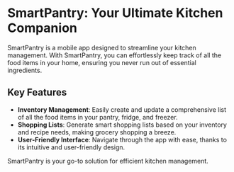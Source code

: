 # SmartPantry: Your Ultimate Kitchen Companion

SmartPantry is a mobile app designed to streamline your kitchen management. With SmartPantry, you can effortlessly keep track of all the food items in your home, ensuring you never run out of essential ingredients.

## Key Features

- **Inventory Management**: Easily create and update a comprehensive list of all the food items in your pantry, fridge, and freezer.
- **Shopping Lists**: Generate smart shopping lists based on your inventory and recipe needs, making grocery shopping a breeze.
- **User-Friendly Interface**: Navigate through the app with ease, thanks to its intuitive and user-friendly design.

SmartPantry is your go-to solution for efficient kitchen management.
